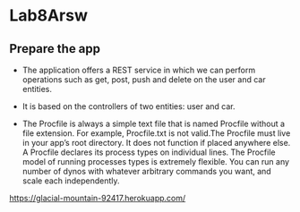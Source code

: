 # Lab8Arsw

## Prepare the app



* The application offers a REST service in which we can perform operations such as get, post, push and delete on the user and car entities.

* It is based on the controllers of two entities: user and car.

* The Procfile is always a simple text file that is named Procfile without a file extension. For example, Procfile.txt is not valid.The Procfile must live in your app’s root directory. It does not function if placed anywhere else. A Procfile declares its process types on individual lines. The Procfile model of running processes types is extremely flexible. You can run any number of dynos with whatever arbitrary commands you want, and scale each independently.

https://glacial-mountain-92417.herokuapp.com/
